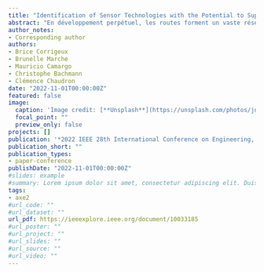 ```yaml
---
title: "Identification of Sensor Technologies with the Potential to Support Roadside Ecosystem Services"
abstract: "En développement perpétuel, les routes forment un vaste réseau avec des effets écologiques nuisibles. Cependant, les bandes végétalisées qui les bordent, appelées bords de route, peuvent atténuer ces nuisances, voire fournir des services écosystémiques supplémentaires à la société (préservation de la biodiversité, filtration de l'eau et de l'air, etc.). Principalement pour des raisons de sécurité, ces bords de route doivent être entretenus régulièrement. Une gestion inappropriée des bords de route peut entraîner une diminution des services écosystémiques (propagation de plantes envahissantes, destruction d'habitats ou modification de l'environnement par l'enrichissement du sol, entre autres). Comme l'entretien des bords de route est fortement recommandé, l'objectif de cette revue est d'identifier des solutions technologiques permettant de réduire les effets de la gestion sur les services écosystémiques fournis par les bords de route. Sur la base d'une revue systématique de la littérature scientifique, cinq solutions technologiques de capteurs ont finalement été sélectionnées : la détection d'espèces végétales rares, protégées ou envahissantes, la détection d'animaux, le contrôle automatisé des fossés, l'évaluation de la quantité de biomasse et du stockage de carbone, et l'évaluation des services culturels fournis par les bords de route."
author_notes:
- Corresponding author
authors:
- Brice Corrigeux 
- Brunelle Marche
- Mauricio Camargo
- Christophe Bachmann
- Clémence Chaudron
date: "2022-11-01T00:00:00Z"
featured: false
image:
  caption: 'Image credit: [**Unsplash**](https://unsplash.com/photos/jdD8gXaTZsc)'
  focal_point: ""
  preview_only: false
projects: []
publication: '*2022 IEEE 28th International Conference on Engineering, Technology and Innovation (ICE/ITMC) & 31st International Association For Management of Technology (IAMOT) Joint Conference.*'
publication_short: ""
publication_types:
- paper-conference
publishDate: "2022-11-01T00:00:00Z"
#slides: example
#summary: Lorem ipsum dolor sit amet, consectetur adipiscing elit. Duis posuere tellus ac convallis placerat. Proin tincidunt magna sed ex sollicitudin condimentum.
tags:
- axe2
#url_code: ""
#url_dataset: ""
url_pdf: https://ieeexplore.ieee.org/document/10033185
#url_poster: ""
#url_project: ""
#url_slides: ""
#url_source: ""
#url_video: ""
---
```



